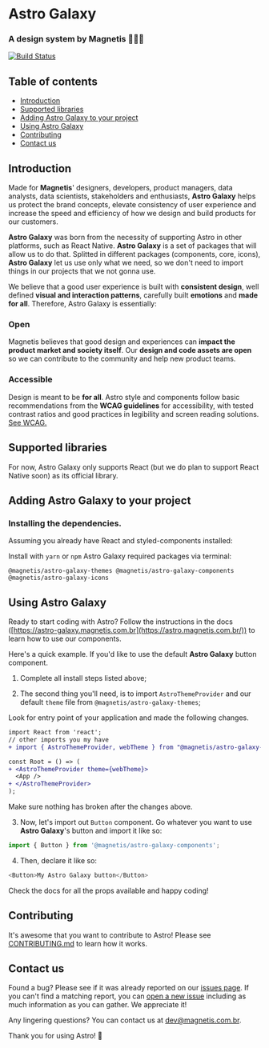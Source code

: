 # Astro Galaxy

### A design system by Magnetis 👩‍🚀🌌

[![Build Status](https://travis-ci.org/magnetis/astro-galaxy.svg?branch=master)](https://travis-ci.org/magnetis/astro-galaxy)

## Table of contents

- [Introduction](#introduction)
- [Supported libraries](#supported-libraries)
- [Adding Astro Galaxy to your project](#adding-astro-galaxy-to-your-project)
- [Using Astro Galaxy](#using-astro-galaxy)
- [Contributing](#contributing)
- [Contact us](#contact-us)

## Introduction

Made for **Magnetis**' designers, developers, product managers, data analysts, data scientists, stakeholders and enthusiasts, **Astro Galaxy** helps us protect the brand concepts, elevate consistency of user experience and increase the speed and efficiency of how we design and build products for our customers.

**Astro Galaxy** was born from the necessity of supporting Astro in other platforms, such as React Native. **Astro Galaxy** is a set of packages that will allow us to do that. Splitted in different packages (components, core, icons), **Astro Galaxy** let us use only what we need, so we don't need to import things in our projects that we not gonna use.

We believe that a good user experience is built with **consistent design**, well defined **visual and interaction patterns**, carefully built **emotions** and **made for all**.
Therefore, Astro Galaxy is essentially:

<!-- ### Atomic

Astro is built based on **Atomic Design**, so our designers and developers can use its style set and components to enhance our product interface, as a **modular system** that can be easily **managed and updated**. -->

### Open

Magnetis believes that good design and experiences can **impact the product market and society itself**. Our **design and code assets are open** so we can contribute to the community and help new product teams.

### Accessible

Design is meant to be **for all**. Astro style and components follow basic recommendations from the **WCAG guidelines** for accessibility, with tested contrast ratios and good practices in legibility and screen reading solutions.
[See WCAG.](https://www.w3.org/TR/WCAG21/)

## Supported libraries

For now, Astro Galaxy only supports React (but we do plan to support React Native soon) as its official library.

## Adding Astro Galaxy to your project

### Installing the dependencies.

Assuming you already have React and styled-components installed:

Install with `yarn` or `npm` Astro Galaxy required packages via terminal:

`@magnetis/astro-galaxy-themes @magnetis/astro-galaxy-components @magnetis/astro-galaxy-icons`

## Using Astro Galaxy

Ready to start coding with Astro? Follow the instructions in the docs ([https://astro-galaxy.magnetis.com.br](https://astro.magnetis.com.br/)) to learn how to use our components.

Here's a quick example. If you'd like to use the default **Astro Galaxy** button component.

1. Complete all install steps listed above;

2. The second thing you'll need, is to import `AstroThemeProvider` and our default `theme` file from `@magnetis/astro-galaxy-themes`;

Look for entry point of your application and made the following changes.

```diff
import React from 'react';
// other imports you my have
+ import { AstroThemeProvider, webTheme } from "@magnetis/astro-galaxy-themes";

const Root = () => (
+ <AstroThemeProvider theme={webTheme}>
  <App />
+ </AstroThemeProvider>
);
```

Make sure nothing has broken after the changes above.

3. Now, let's import out `Button` component. Go whatever you want to use **Astro Galaxy**'s button and import it like so:

```js
import { Button } from '@magnetis/astro-galaxy-components';
```

4. Then, declare it like so:

```js
<Button>My Astro Galaxy button</Button>
```

Check the docs for all the props available and happy coding!

## Contributing

It's awesome that you want to contribute to Astro! Please see [CONTRIBUTING.md](CONTRIBUTING.md) to learn how it works.

## Contact us

Found a bug? Please see if it was already reported on our [issues page](https://github.com/magnetis/astro-galaxy/issues). If you can't find a matching report, you can [open a new issue](https://github.com/magnetis/astro-galaxy/issues/new) including as much information as you can gather. We appreciate it!

Any lingering questions? You can contact us at [dev@magnetis.com.br](mailto:dev@magnetis.com.br).

Thank you for using Astro! 🎉
